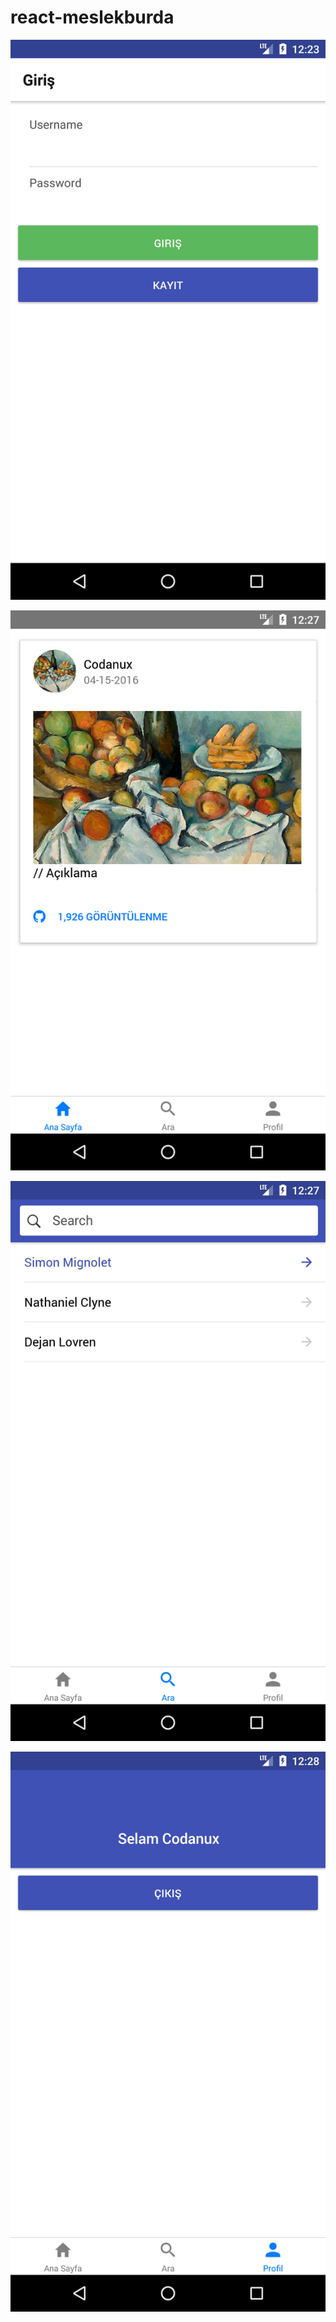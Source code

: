 # react-meslekburda

![alt text](https://raw.githubusercontent.com/codanux/react-meslekburda/master/screenshot/Screenshot_1555935830.png?token=AK7TWCCHTRHOOSRT4ZKYZ724XW2ES)

![alt text](https://github.com/codanux/react-meslekburda/blob/master/screenshot/Screenshot_1555936068.png)

![alt text](https://github.com/codanux/react-meslekburda/blob/master/screenshot/Screenshot_1555936073.png)

![alt text](https://github.com/codanux/react-meslekburda/blob/master/screenshot/Screenshot_1555936109.png)
